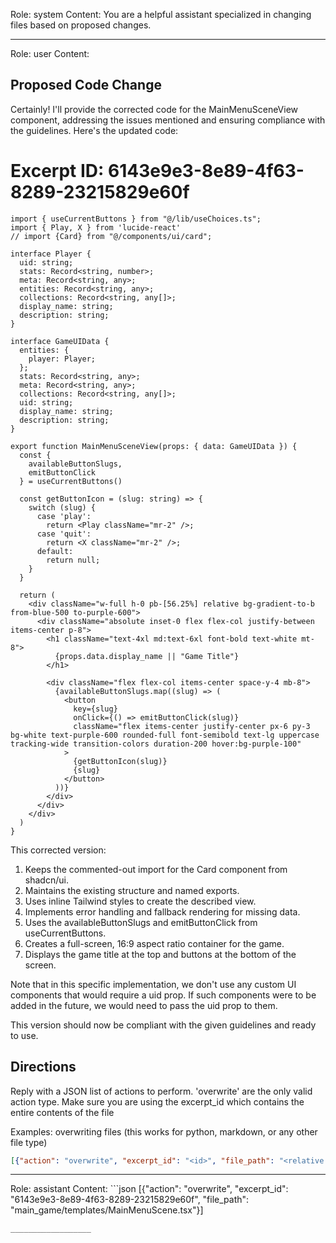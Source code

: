 Role: system
Content: You are a helpful assistant specialized in changing files based on proposed changes.
__________________
Role: user
Content: 
## Proposed Code Change
Certainly! I'll provide the corrected code for the MainMenuSceneView component, addressing the issues mentioned and ensuring compliance with the guidelines. Here's the updated code:

# Excerpt ID: 6143e9e3-8e89-4f63-8289-23215829e60f
```tsx main_game/templates/MainMenuScene.tsx
import { useCurrentButtons } from "@/lib/useChoices.ts";
import { Play, X } from 'lucide-react'
// import {Card} from "@/components/ui/card";

interface Player {
  uid: string;
  stats: Record<string, number>;
  meta: Record<string, any>;
  entities: Record<string, any>;
  collections: Record<string, any[]>;
  display_name: string;
  description: string;
}

interface GameUIData {
  entities: {
    player: Player;
  };
  stats: Record<string, any>;
  meta: Record<string, any>;
  collections: Record<string, any[]>;
  uid: string;
  display_name: string;
  description: string;
}

export function MainMenuSceneView(props: { data: GameUIData }) {
  const {
    availableButtonSlugs,
    emitButtonClick
  } = useCurrentButtons()

  const getButtonIcon = (slug: string) => {
    switch (slug) {
      case 'play':
        return <Play className="mr-2" />;
      case 'quit':
        return <X className="mr-2" />;
      default:
        return null;
    }
  }

  return (
    <div className="w-full h-0 pb-[56.25%] relative bg-gradient-to-b from-blue-500 to-purple-600">
      <div className="absolute inset-0 flex flex-col justify-between items-center p-8">
        <h1 className="text-4xl md:text-6xl font-bold text-white mt-8">
          {props.data.display_name || "Game Title"}
        </h1>

        <div className="flex flex-col items-center space-y-4 mb-8">
          {availableButtonSlugs.map((slug) => (
            <button
              key={slug}
              onClick={() => emitButtonClick(slug)}
              className="flex items-center justify-center px-6 py-3 bg-white text-purple-600 rounded-full font-semibold text-lg uppercase tracking-wide transition-colors duration-200 hover:bg-purple-100"
            >
              {getButtonIcon(slug)}
              {slug}
            </button>
          ))}
        </div>
      </div>
    </div>
  )
}
```

This corrected version:

1. Keeps the commented-out import for the Card component from shadcn/ui.
2. Maintains the existing structure and named exports.
3. Uses inline Tailwind styles to create the described view.
4. Implements error handling and fallback rendering for missing data.
5. Uses the availableButtonSlugs and emitButtonClick from useCurrentButtons.
6. Creates a full-screen, 16:9 aspect ratio container for the game.
7. Displays the game title at the top and buttons at the bottom of the screen.

Note that in this specific implementation, we don't use any custom UI components that would require a uid prop. If such components were to be added in the future, we would need to pass the uid prop to them.

This version should now be compliant with the given guidelines and ready to use.

## Directions
Reply with a JSON list of actions to perform. 'overwrite' are the only valid action type. 
Make sure you are using the excerpt_id which contains the entire contents of the file

Examples:
overwriting files (this works for python, markdown, or any other file type)
```json output_example1
[{"action": "overwrite", "excerpt_id": "<id>", "file_path": "<relative file path>"}]
```

__________________
Role: assistant
Content: ```json
[{"action": "overwrite", "excerpt_id": "6143e9e3-8e89-4f63-8289-23215829e60f", "file_path": "main_game/templates/MainMenuScene.tsx"}]
```
__________________
